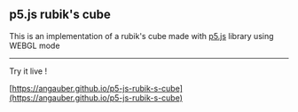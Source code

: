 ## p5.js rubik's cube

This is an implementation of a rubik's cube made with [p5.js](https://editor.p5js.org) library using WEBGL mode

***

Try it live !

[https://angauber.github.io/p5-js-rubik-s-cube](https://angauber.github.io/p5-js-rubik-s-cube)
